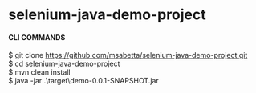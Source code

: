 # selenium-java-demo-project
#### CLI COMMANDS ####

$ git clone https://github.com/msabetta/selenium-java-demo-project.git <br />
$ cd selenium-java-demo-project <br />
$ mvn clean install <br />
$ java -jar .\target\demo-0.0.1-SNAPSHOT.jar <br />
